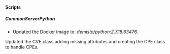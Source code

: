 
#### Scripts

##### CommonServerPython
- Updated the Docker image to: *demisto/python:2.7.18.63476*.

Updated the CVE class adding missing attributes and creating the CPE class to handle CPEs.
